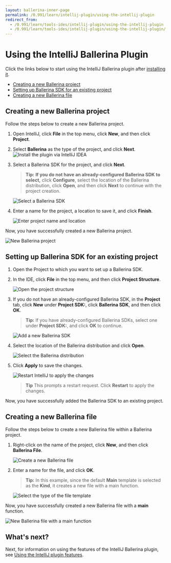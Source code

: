 ```yaml
---
layout: ballerina-inner-page
permalink: /0.991/learn/intellij-plugin/using-the-intellij-plugin
redirect_from:
  - /0.991/learn/tools-ides/intellij-plugin/using-the-intellij-plugin
  - /0.991/learn/tools-ides/intellij-plugin/using-the-intellij-plugin/
---
```


# Using the IntelliJ Ballerina Plugin

Click the links below to start using the IntelliJ Ballerina plugin after [installing it](/0.991/learn/intellij-plugin).

- [Creating a new Ballerina project](#creating-a-new-ballerina-project)
- [Setting up Ballerina SDK for an existing project](#setting-up-ballerina-sdk-for-an-existing-project)
- [Creating a new Ballerina file](#creating-a-new-ballerina-file)

## Creating a new Ballerina project

Follow the steps below to create a new Ballerina project.

1. Open IntelliJ, click **File** in the top menu, click **New**, and then click **Project**.

2. Select **Ballerina** as the type of the project, and click **Next**.
![Install the plugin via IntelliJ IDEA](/0.991/learn/images/select-project-type.png)

3. Select a Ballerina SDK for the project, and click **Next**.

    >**Tip:** **If you do not have an already-configured Ballerina SDK to select,** click **Configure**, select the location of the Ballerina distribution, click **Open**, and then click **Next** to continue with the project creation.

    ![Select a Ballerina SDK](/0.991/learn/images/select-sdk.png)
   
4. Enter a name for the project, a location to save it, and click **Finish**.

    ![Enter project name and location](/0.991/learn/images/enter-project-name-and-location.png)

Now, you have successfully created a new Ballerina project.

![New Ballerina project](/0.991/learn/new-ballerina-project.png)

## Setting up Ballerina SDK for an existing project

1. Open the Project to which you want to set up a Ballerina SDK.
2. In the IDE, click **File** in the top menu, and then click **Project Structure**.

    ![Open the project structure](/0.991/learn/open-project-structure.png)
3. If you do not have an already-configured Ballerina SDK, in the **Project** tab, click **New** under **Project SDK:**, click **Ballerina SDK**, and then click **OK**. 

    >**Tip:** If you have already-configured Ballerina SDKs, select one under **Project SDK:**, and click **OK** to continue.

    ![Add a new Ballerina SDK](/0.991/learn/images/add-new-sdk.png)
4. Select the location of the Ballerina distribution and click **Open**.

    ![Select the Ballerina distribution](/0.991/learn/images/select-ballerina-distribution.png)
5. Click **Apply** to save the changes.

    ![Restart IntelliJ to apply the changes](/0.991/learn/images/apply-changes.png)

    >**Tip** This prompts a restart request. Click **Restart** to apply the changes.

 Now, you have successfully added the Ballerina SDK to an existing project.

## Creating a new Ballerina file

Follow the steps below to create a new Ballerina file within a Ballerina project.

1. Right-click on the name of the project, click **New**, and then click **Ballerina File**.

    ![Create a new Ballerina file](/0.991/learn/images/create-new-ballerina-file.png)

2. Enter a name for the file, and click **OK**. 

    > **Tip:** In this example, since the default **Main** template is selected as the **Kind**, it creates a new file with a main function.

    ![Select the type of the file template](/0.991/learn/images/select-file-kind.png)

Now, you have successfully created a new Ballerina file with a **main** function.

![New Ballerina file with a main function](/0.991/learn/images/new-ballerina-file-with-main-function.png)

## What's next?

 Next, for information on using the features of the IntelliJ Ballerina plugin, see [Using the IntelliJ plugin features](/0.991/learn/intellij-plugin/using-intellij-plugin-features).
 


 